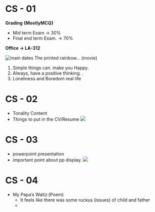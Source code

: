 # CS - 01

**Grading {MostlyMCQ}**
- Mid term Exam → 30%
- Final end term Exam. → 70%

**Office → LA-312**

![ main dates ](image.jpg)
The printed rainbow… (movie)

1. Simple things can. make you Happy.
2. Always, have a positive thinking. .
3. Loneliness and Boredom real life

# CS - 02

- Tonality Content
- Things to put in the CV/Resume
![](Communication%20skills%202.png)

# CS - 03

- powerpoint presentation
- important point about pp display.
![](Communication%20skills%203.png)

# CS - 04

- My Papa’s Waltz:(Poem)
	- It feels like there was some ruckus (issues) of child and father
	- 